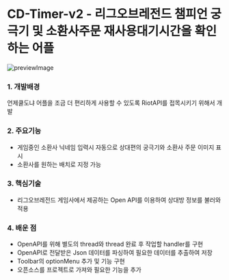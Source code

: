 # CD-Timer-v2 - 리그오브레전드 챔피언 궁극기 및 소환사주문 재사용대기시간을 확인하는 어플
![previewImage](https://github.com/true-pine/Android_App_CD-Timer-v2/blob/master/docs/preview.webp)
### 1. 개발배경  
언제쿨도냐 어플을 조금 더 편리하게 사용할 수 있도록 RiotAPI를 접목시키기 위해서 개발
### 2. 주요기능  
- 게임중인 소환사 닉네임 입력시 자동으로 상대편의 궁극기와 소환사 주문 이미지 표시
- 소환사를 원하는 배치로 지정 가능
### 3. 핵심기술  
- 리그오브레전드 게임사에서 제공하는 Open API를 이용하여 상대방 정보를 불러와 적용
### 4. 배운 점  
- OpenAPI를 위해 별도의 thread와 thread 완료 후 작업할 handler를 구현
- OpenAPI로 전달받은 Json 데이터를 파싱하여 필요한 데이터를 추출하여 저장
- Toolbar의 optionMenu 추가 및 기능 구현
- 오픈소스를 프로젝트로 가져와 필요한 기능을 추가
